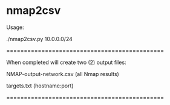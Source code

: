 # nmap2csv

Usage:

./nmap2csv.py 10.0.0.0/24

=============================================

When completed will create two (2) output files:


NMAP-output-network.csv (all Nmap results)

targets.txt (hostname:port)

=============================================
